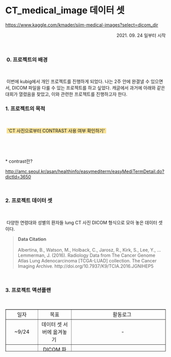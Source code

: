 # CT_medical_image 데이터 셋 


https://www.kaggle.com/kmader/siim-medical-images?select=dicom_dir


<p style="text-align: right;" data-ke-size="size16">2021. 09. 24 일부터 시작</p>

<p style="text-align: right;" data-ke-size="size16">&nbsp;</p>
<h3 data-ke-size="size26">&nbsp;0. 프로젝트의 배경&nbsp;</h2>
<p data-ke-size="size16">&nbsp;</p>
<p data-ke-size="size16">&nbsp;이번에 kubig에서 개인 프로젝트를 진행하게 되었다. 나는 2주 안에 완결낼 수 있으면서, DICOM 파일을 다룰 수 있는 프로젝트를 하고 싶었다. 캐글에서 과거에 아래와 같은 대회가 열렸음을 찾았고, 이와 관련한 프로젝트를 진행하고자 한다.&nbsp; 

<h3 data-ke-size="size23">1. 프로젝트의 목적</h3>
<p data-ke-size="size16">&nbsp;</p>
<p data-ke-size="size16">&nbsp;<span style="background-color: #f6e199;"> 'CT 사진으로부터 CONTRAST 사용 여부 확인하기'&nbsp;</span></p>
<p data-ke-size="size16">&nbsp;</p>
<p data-ke-size="size16">&nbsp;</p>
<p data-ke-size="size16">* contrast란?&nbsp;</p>
<p data-ke-size="size16"><a href="http://amc.seoul.kr/asan/healthinfo/easymediterm/easyMediTermDetail.do?dictId=3650">http://amc.seoul.kr/asan/healthinfo/easymediterm/easyMediTermDetail.do?dictId=3650</a>&nbsp;</p>


<p data-ke-size="size16">&nbsp;</p>
<h3 data-ke-size="size23">2. 프로젝트 데이터 셋</h3>
<p data-ke-size="size16">&nbsp;</p>
<p data-ke-size="size16">&nbsp;다양한 연령대와 성별의 환자들 lung CT 사진 DICOM 형식으로 모아 놓은 데이터 셋이다.&nbsp;</p>
<blockquote data-ke-style="style3"><b>Data Citation&nbsp;</b><br /><br />Albertina, B., Watson, M., Holback, C., Jarosz, R., Kirk, S., Lee, Y., &hellip; Lemmerman, J. (2016). Radiology Data from The Cancer Genome Atlas Lung Adenocarcinoma [TCGA-LUAD] collection. The Cancer Imaging Archive. http://doi.org/10.7937/K9/TCIA.2016.JGNIHEP5</blockquote>
<p data-ke-size="size16">&nbsp;</p>
<h3 data-ke-size="size23">3. 프로젝트 액션플랜&nbsp;</h3>
<p data-ke-size="size16">&nbsp;</p>
<table style="border-collapse: collapse; width: 100%; height: 133px;" border="1" data-ke-align="alignLeft">
<tbody>
<tr style="height: 19px;">
<td style="width: 22.6356%; text-align: center; height: 19px;">일자</td>
<td style="width: 44.031%; text-align: center; height: 19px;">목표</td>
<td style="width: 33.3333%; text-align: center; height: 19px;">활동로그&nbsp;</td>
</tr>
<tr style="height: 19px;">
<td style="width: 22.6356%; height: 19px; text-align: center;">~9/24</td>
<td style="width: 44.031%; height: 19px; text-align: center;">데이터 셋 서버에 옮겨놓기&nbsp;</td>
<td style="width: 33.3333%; height: 19px; text-align: center;">-</td>
</tr>
<tr style="height: 19px;">
<td style="width: 22.6356%; height: 19px; text-align: center;">9/25~9/26</td>
<td style="width: 44.031%; height: 19px; text-align: center;">DICOM 파일 array로 전환 및 시각화&nbsp;</td>
<td style="width: 33.3333%; height: 19px; text-align: center;"><a href="https://hyelimkungkung.tistory.com/47?category=935193" target="_blank" rel="noopener"><br />https://hyelimkungkung.tistory.com/47?category=935193&nbsp;&nbsp;</a></td>
</tr>
<tr style="height: 19px;">
<td style="width: 22.6356%; height: 19px; text-align: center;">9/27~9/29</td>
<td style="width: 44.031%; height: 19px; text-align: center;">DataLoader 만들기&nbsp;</td>
<td style="width: 33.3333%; height: 19px; text-align: center;"><a href="https://hyelimkungkung.tistory.com/48" target="_blank" rel="noopener"><br />https://hyelimkungkung.tistory.com/48&nbsp;&nbsp;</a>&nbsp;</td>
</tr>
<tr style="height: 19px;">
<td style="width: 22.6356%; height: 19px; text-align: center;">9/30~10/3</td>
<td style="width: 44.031%; height: 19px; text-align: center;">모델 만들기&nbsp;</td>
<td style="width: 33.3333%; height: 19px; text-align: center;">&nbsp;</td>
</tr>
<tr style="height: 19px;">
<td style="width: 22.6356%; text-align: center; height: 19px;">10/4</td>
<td style="width: 44.031%; text-align: center; height: 19px;">성능 지표 계산하기&nbsp;</td>
<td style="width: 33.3333%; text-align: center; height: 19px;">&nbsp;</td>
</tr>
<tr style="height: 19px;">
<td style="width: 22.6356%; text-align: center; height: 19px;">10/5~10/6</td>
<td style="width: 44.031%; text-align: center; height: 19px;">결과 정리 및 시각화&nbsp;</td>
<td style="width: 33.3333%; text-align: center; height: 19px;">&nbsp;</td>
</tr>
</tbody>
</table>
<p data-ke-size="size16">&nbsp;</p>

